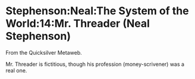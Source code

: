 
# Stephenson:Neal:The System of the World:14:Mr. Threader (Neal Stephenson)

From the Quicksilver Metaweb.

Mr. Threader is fictitious, though his profession (money-scrivener) was a real one.
